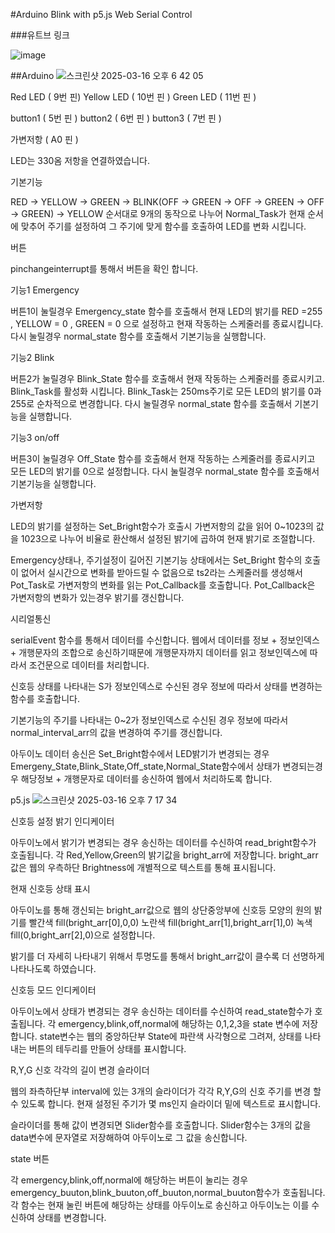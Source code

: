 
#Arduino Blink with p5.js Web Serial Control

###유트브 링크 



![image](https://github.com/user-attachments/assets/0b16ab2e-18f1-4164-80dd-bac7d4ad4769)


##Arduino
![스크린샷 2025-03-16 오후 6 42 05](https://github.com/user-attachments/assets/e06c108e-3ed5-4211-81fa-5dda64163a52)

Red LED ( 9번 핀)
Yellow LED ( 10번 핀 )
Green LED ( 11번 핀 )

button1 ( 5번 핀 )
button2 ( 6번 핀 )
button3 ( 7번 핀 )

가변저항  ( A0 핀 )

LED는 330옴 저항을 연결하였습니다.



기본기능

RED -> YELLOW -> GREEN -> BLINK(OFF -> GREEN -> OFF -> GREEN -> OFF -> GREEN) -> YELLOW
순서대로 9개의 동작으로 나누어 
Normal_Task가 현재 순서에 맞추어 주기를 설정하여 그 주기에 맞게 함수를 호출하여 LED를 변화 시킵니다.



버튼 

pinchangeinterrupt를 통해서 버튼을 확인 합니다. 


기능1 Emergency 

버튼1이 눌릴경우 Emergency_state 함수를 호출해서
현재 LED의 밝기를  RED =255 , YELLOW = 0 , GREEN = 0 으로 설정하고
현재 작동하는 스케줄러를 종료시킵니다.
다시 눌릴경우
normal_state 함수를 호출해서 기본기능을 실행합니다.

기능2 Blink

버튼2가 눌릴경우 Blink_State 함수를 호출해서
현재 작동하는 스케줄러를 종료시키고.
Blink_Task를 활성화 시킵니다.
Blink_Task는 250ms주기로 모든 LED의 밝기를 0과 255로 순차적으로 변경합니다.
다시 눌릴경우
normal_state 함수를 호출해서 기본기능을 실행합니다.

기능3 on/off

버튼3이 눌릴경우 Off_State 함수를 호출해서
현재 작동하는 스케줄러를 종료시키고
모든 LED의 밝기를 0으로 설정합니다. 
다시 눌릴경우
normal_state 함수를 호출해서 기본기능을 실행합니다.




가변저항

LED의 밝기를 설정하는 Set_Bright함수가 호출시 
가변저항의 값을 읽어 0~1023의 값을 1023으로 나누어 비율로 환산해서
설정된 밝기에 곱하여 현재 밝기로 조절합니다.

Emergency상태나, 주기설정이 길어진 기본기능 상태에서는 Set_Bright 함수의 호출이 없어서
실시간으로 변화를 받아드릴 수 없음으로
ts2라는 스케줄러를 생성해서 Pot_Task로 가변저항의 변화를 읽는 Pot_Callback를 호출합니다.
Pot_Callback은 가변저항의 변화가 있는경우 밝기를 갱신합니다.




시리얼통신

serialEvent 함수를 통해서 데이터를 수신합니다.
웹에서 데이터를 정보 + 정보인덱스 + 개행문자의 조합으로 송신하기때문에
개행문자까지 데이터를 읽고 정보인덱스에 따라서
조건문으로 데이터를 처리합니다.

신호등 상태를 나타내는 S가 정보인덱스로 수신된 경우
정보에 따라서 상태를 변경하는 함수를 호출합니다.

기본기능의 주기를 나타내는 0~2가 정보인덱스로 수신된 경우
정보에 따라서 normal_interval_arr의 값을 변경하여 주기를 갱신합니다.


아두이노 데이터 송신은
Set_Bright함수에서 LED밝기가 변경되는 경우
Emergeny_State,Blink_State,Off_state,Normal_State함수에서 상태가 변경되는경우
해당정보 + 개행문자로 데이터를 송신하여
웹에서 처리하도록 합니다.




p5.js
![스크린샷 2025-03-16 오후 7 17 34](https://github.com/user-attachments/assets/d0a35cca-f847-43ee-a8dc-569e454295bf)



신호등 설정 밝기 인디케이터

아두이노에서 밝기가 변경되는 경우 송신하는 데이터를 수신하여 read_bright함수가 호출됩니다.
각 Red,Yellow,Green의 밝기값을 bright_arr에 저장합니다.
bright_arr값은 웹의 우측하단 Brightness에 개별적으로 텍스트를 통해 표시됩니다.




현재 신호등 상태 표시

아두이노를 통해 갱신되는 bright_arr값으로
웹의 상단중앙부에 신호등 모양의 원의 밝기를 
빨간색 fill(bright_arr[0],0,0) 
노란색 fill(bright_arr[1],bright_arr[1],0)
녹색 fill(0,bright_arr[2],0)으로 설정합니다.

밝기를 더 자세히 나타내기 위해서 투명도를 통해서 bright_arr값이 클수록 더 선명하게 나타나도록 하였습니다.




신호등 모드 인디케이터


아두이노에서 상태가 변경되는 경우 송신하는 데이터를 수신하여 read_state함수가 호출됩니다.
각 emergency,blink,off,normal에 해당하는 0,1,2,3을 state 변수에 저장합니다.
state변수는 웹의 중앙하단부 State에 파란색 사각형으로 그려져, 상태를 나타내는 버튼의 테두리를 만들어 상태를 표시합니다.



R,Y,G 신호 각각의 길이 변경 슬라이더

웹의 좌측하단부 interval에 있는 3개의 슬라이더가
각각 R,Y,G의 신호 주기를 변경 할 수 있도록 합니다.
현재 설정된 주기가 몇 ms인지 슬라이더 밑에 텍스트로 표시합니다.

슬라이더를 통해 값이 변경되면 Slider함수를 호출합니다.
Slider함수는 3개의 값을  data변수에 문자열로 저장해하여
아두이노로 그 값을 송신합니다.





state 버튼

각  emergency,blink,off,normal에 해당하는 버튼이 눌리는 경우
emergency_buuton,blink_buuton,off_buuton,normal_buuton함수가 호출됩니다.
각 함수는 현재 눌린 버튼에 해당하는 상태를 아두이노로 송신하고
아두이노는 이를 수신하여 상태를 변경합니다.




